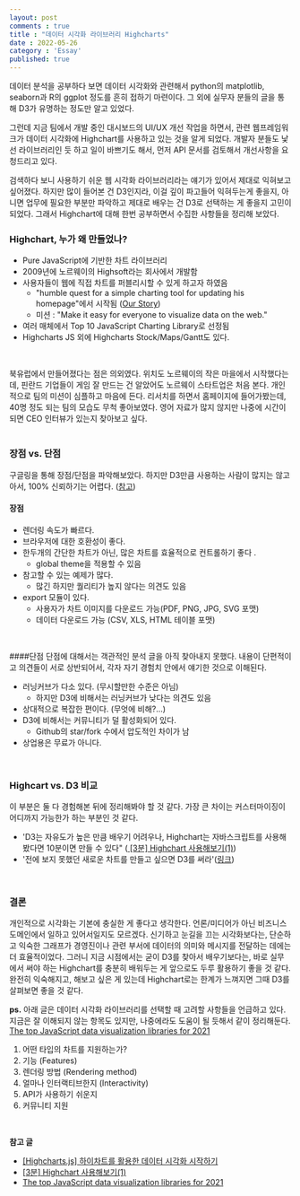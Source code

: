 ```yaml
---
layout: post
comments : true
title : "데이터 시각화 라이브러리 Highcharts"
date : 2022-05-26
category : 'Essay'
published: true
---
```


데이터 분석을 공부하다 보면 데이터 시각화와 관련해서 python의 matplotlib, seaborn과 R의 ggplot 정도를 흔히 접하기 마련이다. 그 외에 실무자 분들의 글을 통해 D3가 유명하는 정도만 알고 있었다. 

그런데 지금 팀에서 개발 중인 대시보드의 UI/UX 개선 작업을 하면서, 관련 웹프레임워크가 데이터 시각화에 Highchart를 사용하고 있는 것을 알게 되었다. 개발자 분들도 낯선 라이브러리인 듯 하고 일이 바쁘기도 해서, 먼저 API 문서를 검토해서 개선사항을 요청드리고 있다. 

검색하다 보니 사용하기 쉬운 웹 시각화 라이브러리라는 얘기가 있어서 제대로 익혀보고 싶어졌다. 하지만 많이 들어본 건 D3인지라, 이걸 깊이 파고들어 익혀두는게 좋을지, 아니면 업무에 필요한 부분만 파악하고 제대로 배우는 건 D3로 선택하는 게 좋을지 고민이 되었다. 그래서 Highchart에 대해 한번 공부하면서 수집한 사항들을 정리해 보았다. 
<br/>


### Highchart,  누가 왜 만들었나? 
- Pure JavaScript에 기반한 차트 라이브러리
- 2009년에 노르웨이의 Highsoft라는 회사에서 개발함 
- 사용자들이 웹에 직접 차트를 퍼블리시할 수 있게 하고자 하였음
    - "humble quest for a simple charting tool for updating his homepage"에서 시작됨 (<a href="https://www.highcharts.com/blog/about/">Our Story</a>)
    - 미션 : "Make it easy for everyone to visualize data on the web."
- 여러 매체에서 Top 10 JavaScript Charting Library로 선정됨
- Highcharts JS 외에 Highcharts Stock/Maps/Gantt도 있다.
<br>

북유럽에서 만들어졌다는 점은 의외였다. 위치도 노르웨이의 작은 마을에서 시작했다는데, 핀란드 기업들이 게임 잘 만드는 건 알았어도 노르웨이 스타트업은 처음 본다. 개인적으로 팀의 미션이 심플하고 마음에 든다. 리서치를 하면서 홈페이지에 들어가봤는데, 40명 정도 되는 팀의 모습도 무척 좋아보였다. 영어 자료가 많지 않지만 나중에 시간이 되면 CEO 인터뷰가 있는지 찾아보고 싶다. 
<br/>
<br/>

### 장점 vs. 단점
구글링을 통해 장점/단점을 파악해보았다. 하지만 D3만큼 사용하는 사람이 많지는 않고 아서, 100% 신뢰하기는 어렵다. 
(<a href="https://www.trustradius.com/reviews/highcharts-2019-09-14-11-14-20">참고</a>)

#### 장점
- 렌더링 속도가 빠르다.
- 브라우저에 대한 호환성이 좋다.
- 한두개의 간단한 차트가 아닌, 많은 차트를 효율적으로 컨트롤하기 좋다 .
    - global theme을 적용할 수 있음
- 참고할 수 있는 예제가 많다.
    - 많긴 하지만 퀄리티가 높지 않다는 의견도 있음
- export 모듈이 있다.
    - 사용자가 차트 이미지를 다운로드 가능(PDF, PNG, JPG, SVG 포맷)
    - 데이터 다운로드 가능 (CSV, XLS, HTML 테이블 포맷)
<br>

####단점
단점에 대해서는 객관적인 분석 글을 아직 찾아내지 못했다. 내용이 단편적이고 의견들이 서로 상반되어서, 각자 자기 경험치 안에서 얘기한 것으로 이해된다. 
- 러닝커브가 다소 있다. (무시할만한 수준은 아님)
    - 하지만 D3에 비해서는 러닝커브가 낮다는 의견도 있음
- 상대적으로 복잡한 편이다. (무엇에 비해?...)
- D3에 비해서는 커뮤니티가 덜 활성화되어 있다. 
    - Github의 star/fork 수에서 압도적인 차이가 남
- 상업용은 무료가 아니다.
<br>


### Highcart vs. D3 비교

이 부분은 둘 다 경험해본 뒤에 정리해봐야 할 것 같다. 가장 큰 차이는 커스터마이징이 어디까지 가능한가 하는 부분인 것 같다.  
- 'D3는 자유도가 높은 만큼 배우기 어려우나, Highchart는 자바스크립트를 사용해 봤다면 10분이면 만들 수 있다" (<a href="https://brunch.co.kr/@jihoonleeh9l6/31"> [3분] Highchart 사용해보기(1)</a>)
- '전에 보지 못했던 새로운 차트를 만들고 싶으면 D3를 써라'(<a href="https://bshell.tistory.com/548">링크</a>)
<br>

### 결론
개인적으로 시각화는 기본에 충실한 게 좋다고 생각한다. 언론/미디어가 아닌 비즈니스 도메인에서 일하고 있어서일지도 모르겠다. 신기하고 눈길을 끄는 시각화보다는, 단순하고 익숙한 그래프가 경영진이나 관련 부서에 데이터의 의미와 메시지를 전달하는 데에는 더 효율적이었다.
그러니 지금 시점에서는 굳이 D3를 찾아서 배우기보다는, 바로 실무에서 써야 하는 Highchart를 충분히 배워두는 게 앞으로도 두루 활용하기 좋을 것 같다. 완전히 익숙해지고, 해보고 싶은 게 있는데 Highchart로는 한계가 느껴지면 그때 D3를 살펴보면 좋을 것 같다. 
<br>



<b>ps.</b> 아래 글은 데이터 시각화 라이브러리를 선택할 때 고려할 사항들을 언급하고 있다. 지금은 잘 이해되지 않는 항목도 있지만, 나중에라도 도움이 될 듯해서 같이 정리해둔다.
<a href="https://blog.logrocket.com/top-javascript-data-visualization-libraries-2021/">The top JavaScript data visualization libraries for 2021 </a>
1. 어떤 타입의 차트를 지원하는가?
2. 기능 (Features)
3. 렌더링 방법 (Rendering method)
4. 얼마나 인터랙티브한지 (Interactivity)
5. API가 사용하기 쉬운지
6. 커뮤니티 지원
</br>

<b>참고 글</b>
- <a href="https://beomdev714.tistory.com/2"> [Highcharts.js] 하이차트를 활용한 데이터 시각화 시작하기 </a>
- <a href="https://brunch.co.kr/@jihoonleeh9l6/31"> [3분] Highchart 사용해보기(1)</a>
- <a href="https://blog.logrocket.com/top-javascript-data-visualization-libraries-2021/">The top JavaScript data visualization libraries for 2021 </a>
<br>